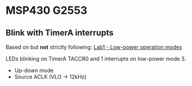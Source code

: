 # MSP430 G2553
## Blink with TimerA interrupts

Based on but **not** strictly following: [Lab1 - Low-power operation modes](/labs/Lab1-ModosFuncionamentoLPM.pdf)

LEDs blinking on TimerA TACCR0 and 1 interrupts on low-power mode 3.

* Up-down mode
* Source ACLK (VLO -> 12kHz)
